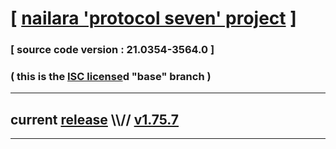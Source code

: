 
# [ [nailara 'protocol seven' project](http://nailara.network/) ]

### [ source code version : 21.0354-3564.0 ]

### ( this is the [ISC license](license)d "base" branch )
---
## current [release](https://github.com/taekiten/nailara/releases) \\\\// [v1.75.7](https://github.com/taekiten/nailara/releases/tag/v1.75.7)
---

